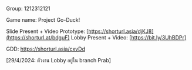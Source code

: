 Group: 1212312121

Game name: Project Go-Duck!

Slide Present + Video Prototype: [https://shorturl.asia/djKJ8](https://shorturl.at/bdguF)
Lobby Present + Video: [https://bit.ly/3UhBDPr]

GDD: https://shorturl.asia/cxvDd

[29/4/2024: ตัวงาน Lobby อยู่ใน branch Prab]
